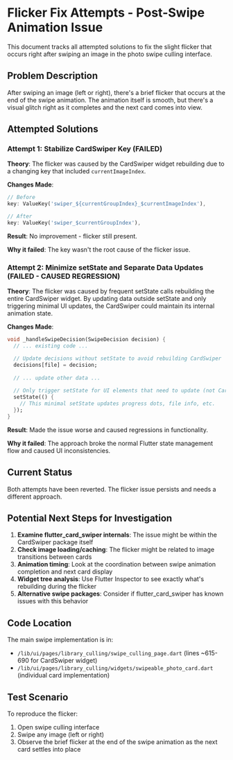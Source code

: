 # Flicker Fix Attempts - Post-Swipe Animation Issue

This document tracks all attempted solutions to fix the slight flicker that occurs right after swiping an image in the photo swipe culling interface.

## Problem Description

After swiping an image (left or right), there's a brief flicker that occurs at the end of the swipe animation. The animation itself is smooth, but there's a visual glitch right as it completes and the next card comes into view.

## Attempted Solutions

### Attempt 1: Stabilize CardSwiper Key (FAILED)

**Theory**: The flicker was caused by the CardSwiper widget rebuilding due to a changing key that included `currentImageIndex`.

**Changes Made**:
```dart
// Before
key: ValueKey('swiper_${currentGroupIndex}_$currentImageIndex'),

// After  
key: ValueKey('swiper_$currentGroupIndex'),
```

**Result**: No improvement - flicker still present.

**Why it failed**: The key wasn't the root cause of the flicker issue.

### Attempt 2: Minimize setState and Separate Data Updates (FAILED - CAUSED REGRESSION)

**Theory**: The flicker was caused by frequent setState calls rebuilding the entire CardSwiper widget. By updating data outside setState and only triggering minimal UI updates, the CardSwiper could maintain its internal animation state.

**Changes Made**:
```dart
void _handleSwipeDecision(SwipeDecision decision) {
  // ... existing code ...

  // Update decisions without setState to avoid rebuilding CardSwiper
  decisions[file] = decision;
  
  // ... update other data ...
  
  // Only trigger setState for UI elements that need to update (not CardSwiper)
  setState(() {
    // This minimal setState updates progress dots, file info, etc.
  });
}
```

**Result**: Made the issue worse and caused regressions in functionality.

**Why it failed**: The approach broke the normal Flutter state management flow and caused UI inconsistencies.

## Current Status

Both attempts have been reverted. The flicker issue persists and needs a different approach.

## Potential Next Steps for Investigation

1. **Examine flutter_card_swiper internals**: The issue might be within the CardSwiper package itself
2. **Check image loading/caching**: The flicker might be related to image transitions between cards
3. **Animation timing**: Look at the coordination between swipe animation completion and next card display
4. **Widget tree analysis**: Use Flutter Inspector to see exactly what's rebuilding during the flicker
5. **Alternative swipe packages**: Consider if flutter_card_swiper has known issues with this behavior

## Code Location

The main swipe implementation is in:
- `/lib/ui/pages/library_culling/swipe_culling_page.dart` (lines ~615-690 for CardSwiper widget)
- `/lib/ui/pages/library_culling/widgets/swipeable_photo_card.dart` (individual card implementation)

## Test Scenario

To reproduce the flicker:
1. Open swipe culling interface
2. Swipe any image (left or right)  
3. Observe the brief flicker at the end of the swipe animation as the next card settles into place